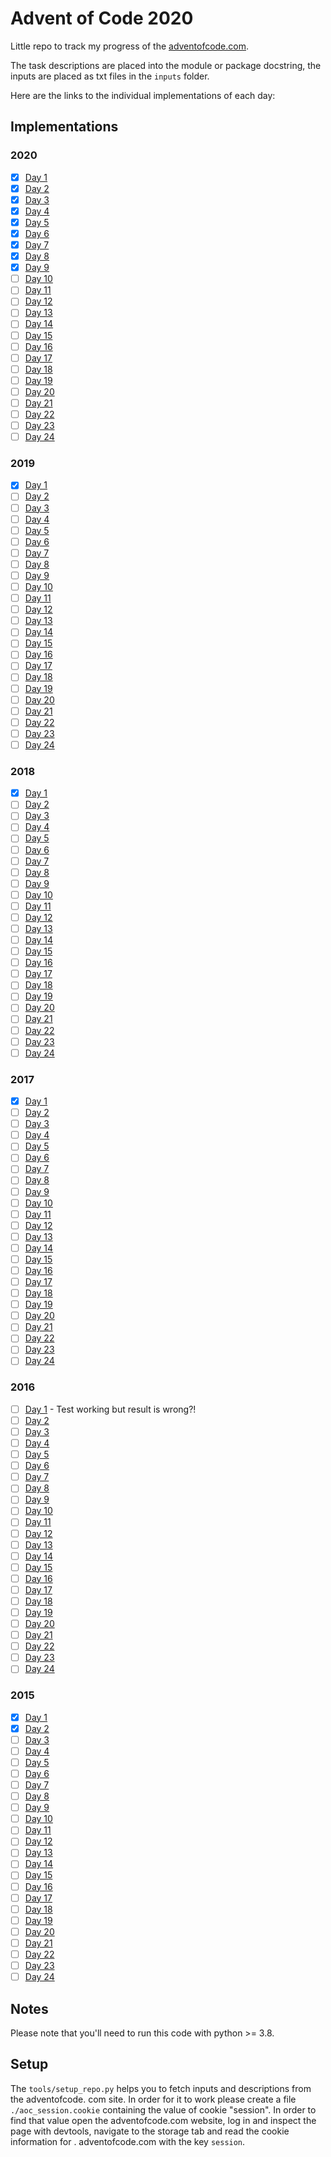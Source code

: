# Advent of Code 2020

Little repo to track my progress of the [adventofcode.com](https://adventofcode.com).

The task descriptions are placed into the module or package docstring, the inputs are placed
as txt files in the `inputs` folder.

Here are the links to the individual implementations of each day:

## Implementations

### 2020

- [x] [Day 1](year2020/day1/)
- [x] [Day 2](year2020/day2/)
- [x] [Day 3](year2020/day3/)
- [x] [Day 4](year2020/day4/)
- [x] [Day 5](year2020/day5/)
- [x] [Day 6](year2020/day6/)
- [x] [Day 7](year2020/day7/)
- [x] [Day 8](year2020/day8/)
- [x] [Day 9](year2020/day9/)
- [ ] [Day 10](year2020/day10/)
- [ ] [Day 11](year2020/day11/)
- [ ] [Day 12](year2020/day12/)
- [ ] [Day 13](year2020/day13/)
- [ ] [Day 14](year2020/day14/)
- [ ] [Day 15](year2020/day15/)
- [ ] [Day 16](year2020/day16/)
- [ ] [Day 17](year2020/day17/)
- [ ] [Day 18](year2020/day18/)
- [ ] [Day 19](year2020/day19/)
- [ ] [Day 20](year2020/day20/)
- [ ] [Day 21](year2020/day21/)
- [ ] [Day 22](year2020/day22/)
- [ ] [Day 23](year2020/day23/)
- [ ] [Day 24](year2020/day24/)

### 2019

- [x] [Day 1](year2019/day1/)
- [ ] [Day 2](year2019/day2/)
- [ ] [Day 3](year2019/day3/)
- [ ] [Day 4](year2019/day4/)
- [ ] [Day 5](year2019/day5/)
- [ ] [Day 6](year2019/day6/)
- [ ] [Day 7](year2019/day7/)
- [ ] [Day 8](year2019/day8/)
- [ ] [Day 9](year2019/day9/)
- [ ] [Day 10](year2019/day10/)
- [ ] [Day 11](year2019/day11/)
- [ ] [Day 12](year2019/day12/)
- [ ] [Day 13](year2019/day13/)
- [ ] [Day 14](year2019/day14/)
- [ ] [Day 15](year2019/day15/)
- [ ] [Day 16](year2019/day16/)
- [ ] [Day 17](year2019/day17/)
- [ ] [Day 18](year2019/day18/)
- [ ] [Day 19](year2019/day19/)
- [ ] [Day 20](year2019/day20/)
- [ ] [Day 21](year2019/day21/)
- [ ] [Day 22](year2019/day22/)
- [ ] [Day 23](year2019/day23/)
- [ ] [Day 24](year2019/day24/)

### 2018

- [x] [Day 1](year2018/day1/)
- [ ] [Day 2](year2018/day2/)
- [ ] [Day 3](year2018/day3/)
- [ ] [Day 4](year2018/day4/)
- [ ] [Day 5](year2018/day5/)
- [ ] [Day 6](year2018/day6/)
- [ ] [Day 7](year2018/day7/)
- [ ] [Day 8](year2018/day8/)
- [ ] [Day 9](year2018/day9/)
- [ ] [Day 10](year2018/day10/)
- [ ] [Day 11](year2018/day11/)
- [ ] [Day 12](year2018/day12/)
- [ ] [Day 13](year2018/day13/)
- [ ] [Day 14](year2018/day14/)
- [ ] [Day 15](year2018/day15/)
- [ ] [Day 16](year2018/day16/)
- [ ] [Day 17](year2018/day17/)
- [ ] [Day 18](year2018/day18/)
- [ ] [Day 19](year2018/day19/)
- [ ] [Day 20](year2018/day20/)
- [ ] [Day 21](year2018/day21/)
- [ ] [Day 22](year2018/day22/)
- [ ] [Day 23](year2018/day23/)
- [ ] [Day 24](year2018/day24/)

### 2017

- [x] [Day 1](year2017/day1/)
- [ ] [Day 2](year2017/day2/)
- [ ] [Day 3](year2017/day3/)
- [ ] [Day 4](year2017/day4/)
- [ ] [Day 5](year2017/day5/)
- [ ] [Day 6](year2017/day6/)
- [ ] [Day 7](year2017/day7/)
- [ ] [Day 8](year2017/day8/)
- [ ] [Day 9](year2017/day9/)
- [ ] [Day 10](year2017/day10/)
- [ ] [Day 11](year2017/day11/)
- [ ] [Day 12](year2017/day12/)
- [ ] [Day 13](year2017/day13/)
- [ ] [Day 14](year2017/day14/)
- [ ] [Day 15](year2017/day15/)
- [ ] [Day 16](year2017/day16/)
- [ ] [Day 17](year2017/day17/)
- [ ] [Day 18](year2017/day18/)
- [ ] [Day 19](year2017/day19/)
- [ ] [Day 20](year2017/day20/)
- [ ] [Day 21](year2017/day21/)
- [ ] [Day 22](year2017/day22/)
- [ ] [Day 23](year2017/day23/)
- [ ] [Day 24](year2017/day24/)

### 2016

- [ ] [Day 1](year2016/day1/) - Test working but result is wrong?!
- [ ] [Day 2](year2016/day2/)
- [ ] [Day 3](year2016/day3/)
- [ ] [Day 4](year2016/day4/)
- [ ] [Day 5](year2016/day5/)
- [ ] [Day 6](year2016/day6/)
- [ ] [Day 7](year2016/day7/)
- [ ] [Day 8](year2016/day8/)
- [ ] [Day 9](year2016/day9/)
- [ ] [Day 10](year2016/day10/)
- [ ] [Day 11](year2016/day11/)
- [ ] [Day 12](year2016/day12/)
- [ ] [Day 13](year2016/day13/)
- [ ] [Day 14](year2016/day14/)
- [ ] [Day 15](year2016/day15/)
- [ ] [Day 16](year2016/day16/)
- [ ] [Day 17](year2016/day17/)
- [ ] [Day 18](year2016/day18/)
- [ ] [Day 19](year2016/day19/)
- [ ] [Day 20](year2016/day20/)
- [ ] [Day 21](year2016/day21/)
- [ ] [Day 22](year2016/day22/)
- [ ] [Day 23](year2016/day23/)
- [ ] [Day 24](year2016/day24/)

### 2015

- [x] [Day 1](year2015/day1/)
- [x] [Day 2](year2015/day2/)
- [ ] [Day 3](year2015/day3/)
- [ ] [Day 4](year2015/day4/)
- [ ] [Day 5](year2015/day5/)
- [ ] [Day 6](year2015/day6/)
- [ ] [Day 7](year2015/day7/)
- [ ] [Day 8](year2015/day8/)
- [ ] [Day 9](year2015/day9/)
- [ ] [Day 10](year2015/day10/)
- [ ] [Day 11](year2015/day11/)
- [ ] [Day 12](year2015/day12/)
- [ ] [Day 13](year2015/day13/)
- [ ] [Day 14](year2015/day14/)
- [ ] [Day 15](year2015/day15/)
- [ ] [Day 16](year2015/day16/)
- [ ] [Day 17](year2015/day17/)
- [ ] [Day 18](year2015/day18/)
- [ ] [Day 19](year2015/day19/)
- [ ] [Day 20](year2015/day20/)
- [ ] [Day 21](year2015/day21/)
- [ ] [Day 22](year2015/day22/)
- [ ] [Day 23](year2015/day23/)
- [ ] [Day 24](year2015/day24/)

## Notes

Please note that you'll need to run this code with python >= 3.8.

## Setup

The `tools/setup_repo.py` helps you to fetch inputs and descriptions from the adventofcode.
com site. In order for it to work please create a file `./aoc_session.cookie` containing 
the value of cookie "session".
In order to find that value open the adventofcode.com website, log in and inspect the page 
with devtools, navigate to the storage tab and read the cookie information for .
adventofcode.com with the key `session`.